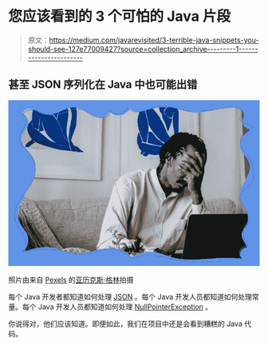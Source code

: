 # 您应该看到的 3 个可怕的 Java 片段

> 原文：<https://medium.com/javarevisited/3-terrible-java-snippets-you-should-see-127e77009427?source=collection_archive---------1----------------------->

## 甚至 JSON 序列化在 Java 中也可能出错

![](img/1c0ad2e35d8a13a7a98d9c00dbc3b66b.png)

照片由来自 [Pexels](https://www.pexels.com/photo/upset-young-black-guy-covering-face-with-hand-while-working-remotely-on-netbook-5699826/?utm_content=attributionCopyText&utm_medium=referral&utm_source=pexels) 的[亚历克斯·格林](https://www.pexels.com/@alex-green?utm_content=attributionCopyText&utm_medium=referral&utm_source=pexels)拍摄

每个 Java 开发者都知道如何处理 [JSON](https://www.java67.com/2017/05/how-to-convert-json-string-to-java-object-gson-example.html) 。每个 Java 开发人员都知道如何处理常量。每个 Java 开发人员都知道如何处理 [NullPointerException](https://javarevisited.blogspot.com/2013/05/ava-tips-and-best-practices-to-avoid-nullpointerexception-program-application.html#axzz6Kgpx2OGT) 。

你说得对，他们应该知道。即便如此，我们在项目中还是会看到糟糕的 Java 代码。